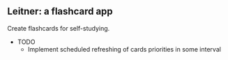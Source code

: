 ## Leitner: a flashcard app

Create flashcards for self-studying.

- TODO
  - Implement scheduled refreshing of cards priorities in some interval
